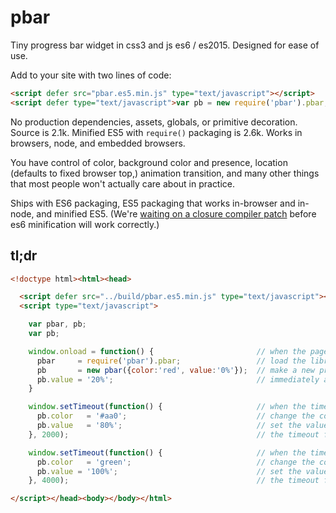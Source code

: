 # pbar
Tiny progress bar widget in css3 and js es6 / es2015.  Designed for ease of use.

Add to your site with two lines of code:

```html
<script defer src="pbar.es5.min.js" type="text/javascript"></script>
<script defer type="text/javascript">var pb = new require('pbar').pbar;</script>
```

No production dependencies, assets, globals, or primitive decoration.  Source is 2.1k.  Minified ES5 with `require()` packaging is 2.6k.  Works in browsers, node, and embedded browsers.

You have control of color, background color and presence, location (defaults to fixed browser top,) animation transition, and many other things that most people won't actually care about in practice.

Ships with ES6 packaging, ES5 packaging that works in-browser and in-node, and minified ES5.  (We're [waiting on a closure compiler patch](https://github.com/google/closure-compiler/commit/d62eb21375427b25b87490cedd833ce4f6cd0371) before es6 minification will work correctly.)

## tl;dr
```html
<!doctype html><html><head>

  <script defer src="../build/pbar.es5.min.js" type="text/javascript"></script>
  <script type="text/javascript">

    var pbar, pb;
    var pb;

    window.onload = function() {                       // when the page loads
      pbar     = require('pbar').pbar;                 // load the library
      pb       = new pbar({color:'red', value:'0%'});  // make a new progress bar, initially red and empty
      pb.value = '20%';                                // immediately animate to 20%
    }

    window.setTimeout(function() {                     // when the timeout fires
      pb.color   = '#aa0';                             // change the color to dark yellow
      pb.value   = '80%';                              // set the value to 80%
    }, 2000);                                          // the timeout fires in two seconds

    window.setTimeout(function() {                     // when the timeout fires
      pb.color   = 'green';                            // change the color to green
      pb.value = '100%';                               // set the value to 100%
    }, 4000);                                          // the timeout fires in four seconds

</script></head><body></body></html>
```
